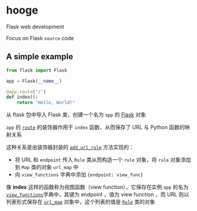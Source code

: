 # hooge

Flask web development

Focus on Flask ``source`` code

## A simple example
```python
from flask import Flask

app = Flask(__name__)

@app.route('/')
def index():
    return "Hello, World!"
```

从 flask 包中导入 Flask 类，创建一个名为 `app` 的 [Flask](https://github.com/pallets/flask/blob/3a0ea726bd45280de3eb3042784613a676f68200/flask/app.py#L68) 对象

`app` 的 [`route`](https://github.com/pallets/flask/blob/3a0ea726bd45280de3eb3042784613a676f68200/flask/app.py#L1222) 的装饰器作用于 `index` 函数，从而保存了 URL 与 Python 函数的映射关系

这种关系是由装饰器封装的 [`add_url_rule`](https://github.com/pallets/flask/blob/3a0ea726bd45280de3eb3042784613a676f68200/flask/app.py#L1123) 方法实现的：

* 将 URL 和 `endpoint` 传入 `Rule` 类从而构造一个 `rule` 对象，将 `rule` 对象添加到 `Map` 类的对象 `url_map` 中
* 向 `view_functions` 字典中添加 `{endpoint: view_func}`

像 **index** 这样的函数称为视图函数（view function），它保存在实例 `app` 的名为 [`view_functions`](https://github.com/pallets/flask/blob/3a0ea726bd45280de3eb3042784613a676f68200/flask/app.py#L399)字典中，其键为 endpoint ，值为 view function ，而 URL 则以列表形式保存在 [`url_map`](https://github.com/pallets/flask/blob/3a0ea726bd45280de3eb3042784613a676f68200/flask/app.py#L1214) 对象中，这个列表的值是 [`Rule`](https://github.cm/pallets/flask/blob/3a0ea726bd45280de3eb3042784613a676f68200/flask/app.py#L1211) 类的对象


